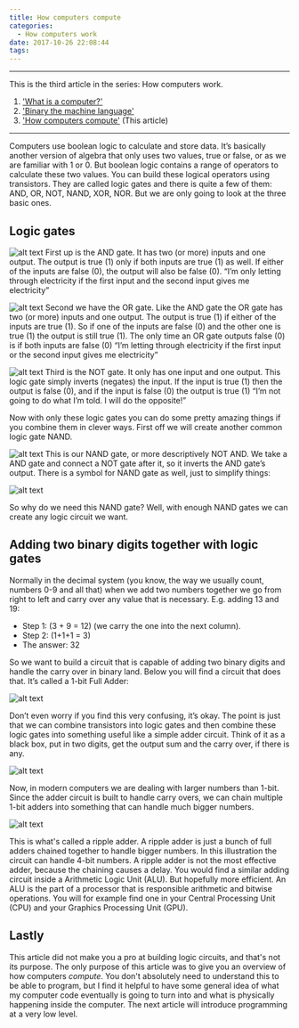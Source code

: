 ```yaml
---
title: How computers compute
categories:
  - How computers work
date: 2017-10-26 22:08:44
tags:
---
```


***
This is the third article in the series: How computers work.
1. ['What is a computer?'](/how-computers-work/what-is-a-computer)
2. ['Binary the machine language'](/how-computers-work/binary-the-machine-language)
3. ['How computers compute'](/how-computers-work/how-computers-compute) (This article)
***

Computers use boolean logic to calculate and store data. It’s basically another version of algebra that only uses two values, true or false, or as we are familiar with 1 or 0. But boolean logic contains a range of operators to calculate these two values. You can build these logical operators using transistors. They are called logic gates and there is quite a few of them: AND, OR, NOT, NAND, XOR, NOR. But we are only going to look at the three basic ones.

## Logic gates

![alt text](/images/AND.png "AND gate")
First up is the AND gate. It has two (or more) inputs and one output. The output is true (1) only if both inputs are true (1) as well. If either of the inputs are false (0), the output will also be false (0). 
“I’m only letting through electricity if the first input and the second input gives me electricity”

![alt text](/images/OR.png "OR gate")
Second we have the OR gate. Like the AND gate the OR gate has two (or more) inputs and one output. The output is true (1) if either of the inputs are true (1). So if one of the inputs are false (0) and the other one is true (1) the output is still true (1). The only time an OR gate outputs false (0) is if both inputs are false (0)
“I’m letting through electricity if the first input or the second input gives me electricity”

![alt text](/images/NOT.png "NOT gate")
Third is the NOT gate. It only has one input and one output. This logic gate simply inverts (negates) the input. If the input is true (1) then the output is false (0), and if the input is false (0) the output is true (1)
“I’m not going to do what I’m told. I will do the opposite!”


Now with only these logic gates you can do some pretty amazing things if you combine them in clever ways. First off we will create another common logic gate NAND. 

![alt text](/images/NAND-diagram.png "NAND gate diagram")
This is our NAND gate, or more descriptively NOT AND. We take a AND gate and connect a NOT gate after it, so it inverts the AND gate’s output. There is a symbol for NAND gate as well, just to simplify things:

![alt text](/images/NAND.png "NAND gate")

So why do we need this NAND gate? Well, with enough NAND gates we can create any logic circuit we want.

## Adding two binary digits together with logic gates
Normally in the decimal system (you know, the way we usually count, numbers 0-9 and all that) when we add two numbers together we go from right to left and carry over any value that is necessary. E.g. adding 13 and 19:
- Step 1: (3 + 9 = 12) (we carry the one into the next column).
- Step 2: (1+1+1 = 3)
- The answer: 32

So we want to build a circuit that is capable of adding two binary digits and handle the carry over in binary land. Below you will find a circuit that does that. It’s called a 1-bit Full Adder:

![alt text](/images/full-adder-diagram.png "Full adder diagram")

Don’t even worry if you find this very confusing, it’s okay. The point is just that we can combine transistors into logic gates and then combine these logic gates into something useful like a simple adder circuit. Think of it as a black box, put in two digits, get the output sum and the carry over, if there is any. 

![alt text](/images/full-adder-simple.png "Full adder")

Now, in modern computers we are dealing with larger numbers than 1-bit. Since the adder circuit is built to handle carry overs, we can chain multiple 1-bit adders into something that can handle much bigger numbers.

![alt text](/images/ripple-adder.png "Ripple adder")

This is what's called a ripple adder. A ripple adder is just a bunch of full adders chained together to handle bigger numbers. In this illustration the circuit can handle 4-bit numbers. A ripple adder is not the most effective adder, because the chaining causes a delay. You would find a similar adding circuit inside a Arithmetic Logic Unit (ALU). But hopefully more efficient. An ALU is the part of a processor that is responsible arithmetic and bitwise operations. You will for example find one in your Central Processing Unit (CPU) and your Graphics Processing Unit (GPU). 

## Lastly

This article did not make you a pro at building logic circuits, and that's not its purpose. The only purpose of this article was to give you an overview of how computers *compute*. You don't absolutely need to understand this to be able to program, but I find it helpful to have some general idea of what my computer code eventually is going to turn into and what is physically happening inside the computer. The next article will introduce programming at a very low level.